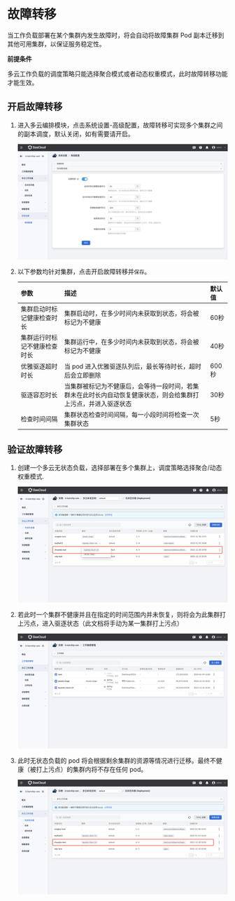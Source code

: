 # 故障转移

当工作负载部署在某个集群内发生故障时，将会自动将故障集群 Pod 副本迁移到其他可用集群，以保证服务稳定性。

**前提条件**

多云工作负载的调度策略只能选择聚合模式或者动态权重模式，此时故障转移功能才能生效。

## 开启故障转移

1. 进入多云编排模块，点击系统设置-高级配置，故障转移可实现多个集群之间的副本调度，默认关闭，如有需要请开启。

    ![开启故障转移](./images/failover01.png)

2. 以下参数均针对集群，点击开启故障转移并`保存`。

    | 参数                         | 描述                                                         | 默认值 |
    | ---------------------------- | ------------------------------------------------------------ | ------ |
    | 集群启动时标记健康检查时长   | 集群启动时，在多少时间内未获取到状态，将会被标记为不健康     | 60秒   |
    | 集群运行时标记不健康检查时长 | 集群运行中，在多少时间内未获取到状态，将会被标记为不健康     | 40秒   |
    | 优雅驱逐超时时长             | 当 pod 进入优雅驱逐队列后，最长等待时长，超时后会立即删除    | 600秒  |
    | 驱逐容忍时长                 | 当集群被标记为不健康后，会等待一段时间，若集群未在此时长内自动恢复健康状态，则会给集群打上污点，并进入驱逐状态 | 30秒   |
    | 检查时间间隔                 | 集群状态检查时间间隔，每一小段时间将检查一次集群状态         | 5秒    |

## 验证故障转移

1. 创建一个多云无状态负载，选择部署在多个集群上，调度策略选择聚合/动态权重模式.

    ![创建一个多云无状态负载](./images/failover02.png)

2. 若此时一个集群不健康并且在指定的时间范围内并未恢复，则将会为此集群打上污点，进入驱逐状态（此文档将手动为某一集群打上污点）

    ![为集群打污点](./images/failover03.png)

3. 此时无状态负载的 pod 将会根据剩余集群的资源等情况进行迁移。最终不健康（被打上污点）的集群内将不存在任何 pod。

    ![pod迁移](./images/failover04.png)
